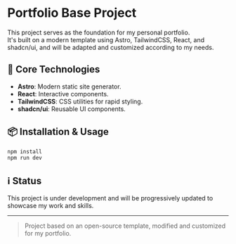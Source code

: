 # Portfolio Base Project  

This project serves as the foundation for my personal portfolio.  
It's built on a modern template using Astro, TailwindCSS, React, and shadcn/ui, and will be adapted and customized according to my needs.

## 🚀 Core Technologies  

- **Astro**: Modern static site generator.  
- **React**: Interactive components.  
- **TailwindCSS**: CSS utilities for rapid styling.  
- **shadcn/ui**: Reusable UI components.  

## 📦 Installation & Usage  

```bash  
npm install  
npm run dev  
```  

## ℹ️ Status  

This project is under development and will be progressively updated to showcase my work and skills.  

---  

> Project based on an open-source template, modified and customized for my portfolio.  